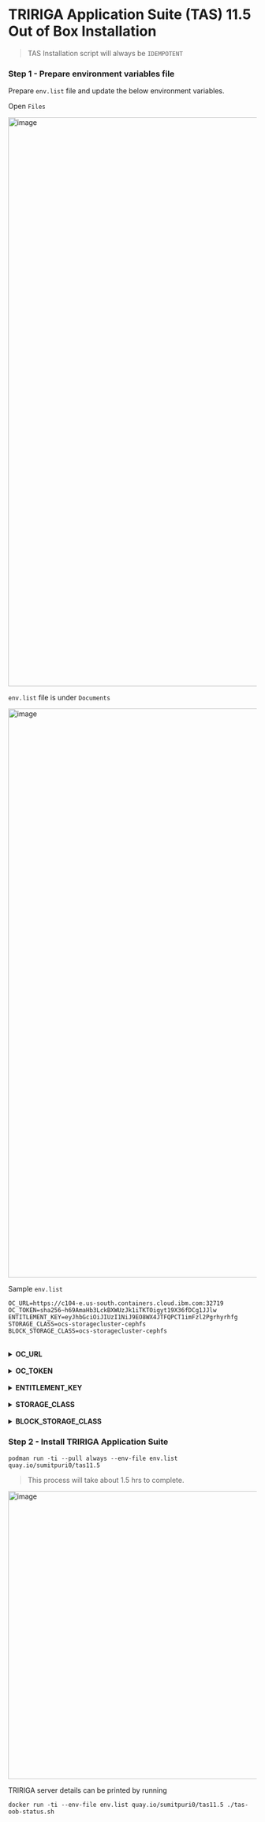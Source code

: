# TRIRIGA Application Suite (TAS) 11.5 Out of Box Installation

> TAS Installation script will always be `IDEMPOTENT`


### Step 1 - Prepare environment variables file

Prepare `env.list` file and update the below environment variables.

Open `Files`

<img width="1152" alt="image" src="https://github.com/sumitpuri/techxchange23-2064-tririga-application-suite/assets/6925028/c3b3ac76-2864-4dad-8f59-73a30d7ace48">

`env.list` file is under `Documents`

<img width="1152" alt="image" src="https://github.com/sumitpuri/techxchange23-2064-tririga-application-suite/assets/6925028/7a394cb5-b986-4b27-9a99-eb515df4bfc4">


<br>

Sample `env.list`

```
OC_URL=https://c104-e.us-south.containers.cloud.ibm.com:32719
OC_TOKEN=sha256~h69AmaHb3LckBXWUzJk1iTKTOigyt19X36fDCg1JJlw
ENTITLEMENT_KEY=eyJhbGciOiJIUzI1NiJ9EO8WX4JTFQPCT1imFzl2Pgrhyrhfg
STORAGE_CLASS=ocs-storagecluster-cephfs
BLOCK_STORAGE_CLASS=ocs-storagecluster-cephfs
```

<br>
<details><summary><b>OC_URL</b></summary>
 
Login to OpenShift Cluster
 - Open `OpenShift Web Console`
 - Click `ocadmin` on top right.
 - Click `Copy Login Command`
 - Display Token
 - Copy the value after `--server=`
</details>

<br>
<details><summary><b>OC_TOKEN</b></summary>
 
Login to OpenShift Cluster
 - Open `OpenShift Web Console`
 - Click `ocadmin` on top right.
 - Click `Copy Login Command`
 - Display Token
 - Copy the value after `--token=`
</details>

<br>
<details><summary><b>ENTITLEMENT_KEY</b></summary>
 
Use Existing Entitlement Key present in the `env.list` file.

<br> 
Otherwise, check your entitlement using this [URL](https://myibm.ibm.com/products-services/containerlibrary)
</details>

<br>
<details><summary><b>STORAGE_CLASS</b></summary>
 
Navigate to Storage > StorageClasses in the OpenShift cluster to view available options. 

- OpenShift Data Foundation (ODF) uses `ocs-storagecluster-cephfs`
- IBM Cloud uses `ibmc-file-gold-gid`

Select  `ocs-storagecluster-cephfs`

</details>
 
<br>
<details><summary><b>BLOCK_STORAGE_CLASS</b></summary>
 
Navigate to Storage > StorageClasses in the OpenShift cluster to view available options. 

- OpenShift Data Foundation (ODF) uses `ocs-storagecluster-cephfs`
- IBM Cloud uses `ibmc-file-gold-gid`

Select  `ocs-storagecluster-cephfs`

</details>

 
### Step 2 - Install TRIRIGA Application Suite

```
podman run -ti --pull always --env-file env.list quay.io/sumitpuri0/tas11.5
```
> This process will take about 1.5 hrs to complete.

<img width="583" alt="image" src="https://github.com/user-attachments/assets/17460841-9582-4ae2-966c-0901e5444fc8">


TRIRIGA server details can be printed by running

```
docker run -ti --env-file env.list quay.io/sumitpuri0/tas11.5 ./tas-oob-status.sh
```
